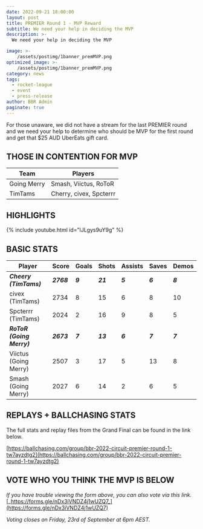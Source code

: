 ```yaml
---
date: 2022-09-21 18:00:00
layout: post
title: PREMIER Round 1 - MVP Reward
subtitle: We need your help in deciding the MVP
description: >-
  We need your help in deciding the MVP

image: >-
    /assets/postimg/1banner_premMVP.png
optimized_image: >-
    /assets/postimg/1banner_premMVP.png
category: news
tags:
  - rocket-league
  - event
  - press-release
author: BBR Admin
paginate: true
---
```


For those unaware, we did not have a stream for the last PREMIER round and we need your help to determine who should be MVP for the first round and get that $25 AUD UberEats gift card.

## THOSE IN CONTENTION FOR MVP
| **​Team**  | ​Players |
| --- | --- |
| Going Merry | ​Smash, Viictus, RoToR |
| TimTams | ​Cherry, civex, Spcterrr |

## HIGHLIGHTS
{% include youtube.html id="lJLgys9uY9g" %}

## BASIC STATS
| **Player** | **Score** | **Goals** | **Shots** | **Assists** | **Saves** | **​Demos** |
| --- | --- | --- | --- | --- | --- | --- |
| **_Cheery (TimTams)_**  | **_2768_** | **_9_** | **_21_** | **_5_** | **_6_** | **_8_** |
| civex (TimTams) | 2734 | 8 | 15 | 6 | 8 | 10 |
| Spcterrr (TimTams) | 2024 | 2 | 16 | 9 | 8 | 5 |
| **_RoToR (Going Merry)_** | **_2673_** | **_7_** | **_13_** | **_6_** | **_7_** | **_7_** |
| Viictus (Going Merry) | 2507 | 3 | 17 | 5 | 13 | 8 |
| ​Smash (Going Merry) | 2027 | 6 | 14 | 2 | 6 | 5 |


## REPLAYS + BALLCHASING STATS
The full stats and replay files from the Grand Final can be found in the link below.

[https://ballchasing.com/group/bbr-2022-circuit-premier-round-1-tw7ayzdtg2](https://ballchasing.com/group/bbr-2022-circuit-premier-round-1-tw7ayzdtg2)

## VOTE WHO YOU THINK THE MVP IS BELOW

_If you have trouble viewing the form above, you can also vote via this link._ [_https://forms.gle/nDx3iVNDZ4j1wUZQ7_](https://forms.gle/nDx3iVNDZ4j1wUZQ7)

_Voting closes on Friday, 23rd of September at 6pm AEST._
